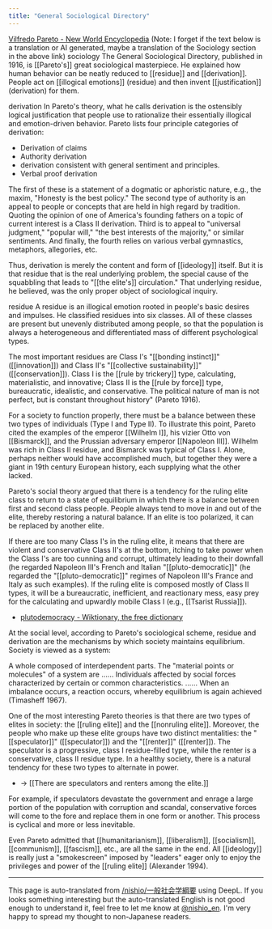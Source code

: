 ```yaml
---
title: "General Sociological Directory"
---
```


[Vilfredo Pareto - New World Encyclopedia](https://www.newworldencyclopedia.org/entry/Vilfredo_Pareto)
(Note: I forget if the text below is a translation or AI generated, maybe a translation of the Sociology section in the above link)
sociology
The General Sociological Directory, published in 1916, is [[Pareto's]] great sociological masterpiece. He explained how human behavior can be neatly reduced to [[residue]] and [[derivation]]. People act on [[illogical emotions]] (residue) and then invent [[justification]] (derivation) for them.

derivation
In Pareto's theory, what he calls derivation is the ostensibly logical justification that people use to rationalize their essentially illogical and emotion-driven behavior. Pareto lists four principle categories of derivation:
- Derivation of claims
- Authority derivation
- derivation consistent with general sentiment and principles.
- Verbal proof derivation

The first of these is a statement of a dogmatic or aphoristic nature, e.g., the maxim, "Honesty is the best policy." The second type of authority is an appeal to people or concepts that are held in high regard by tradition. Quoting the opinion of one of America's founding fathers on a topic of current interest is a Class II derivation. Third is to appeal to "universal judgment," "popular will," "the best interests of the majority," or similar sentiments. And finally, the fourth relies on various verbal gymnastics, metaphors, allegories, etc.

Thus, derivation is merely the content and form of [[ideology]] itself. But it is that residue that is the real underlying problem, the special cause of the squabbling that leads to "[[the elite's]] circulation." That underlying residue, he believed, was the only proper object of sociological inquiry.

residue
A residue is an illogical emotion rooted in people's basic desires and impulses. He classified residues into six classes. All of these classes are present but unevenly distributed among people, so that the population is always a heterogeneous and differentiated mass of different psychological types.

The most important residues are Class I's "[[bonding instinct]]" ([[innovation]]) and Class II's "[[collective sustainability]]" ([[conservation]]). Class I is the [[rule by trickery]] type, calculating, materialistic, and innovative; Class II is the [[rule by force]] type, bureaucratic, idealistic, and conservative. The political nature of man is not perfect, but is constant throughout history" (Pareto 1916).

For a society to function properly, there must be a balance between these two types of individuals (Type I and Type II). To illustrate this point, Pareto cited the examples of the emperor [[Wilhelm I]], his vizier Otto von [[Bismarck]], and the Prussian adversary emperor [[Napoleon III]]. Wilhelm was rich in Class II residue, and Bismarck was typical of Class I. Alone, perhaps neither would have accomplished much, but together they were a giant in 19th century European history, each supplying what the other lacked.

Pareto's social theory argued that there is a tendency for the ruling elite class to return to a state of equilibrium in which there is a balance between first and second class people. People always tend to move in and out of the elite, thereby restoring a natural balance. If an elite is too polarized, it can be replaced by another elite.

If there are too many Class I's in the ruling elite, it means that there are violent and conservative Class II's at the bottom, itching to take power when the Class I's are too cunning and corrupt, ultimately leading to their downfall (he regarded Napoleon III's French and Italian "[[pluto-democratic]]" (he regarded the "[[pluto-democratic]]" regimes of Napoleon III's France and Italy as such examples). If the ruling elite is composed mostly of Class II types, it will be a bureaucratic, inefficient, and reactionary mess, easy prey for the calculating and upwardly mobile Class I (e.g., [[Tsarist Russia]]).
- [plutodemocracy - Wiktionary, the free dictionary](https://en.wiktionary.org/wiki/plutodemocracy)

At the social level, according to Pareto's sociological scheme, residue and derivation are the mechanisms by which society maintains equilibrium. Society is viewed as a system:

A whole composed of interdependent parts. The "material points or molecules" of a system are ...... Individuals affected by social forces characterized by certain or common characteristics. ...... When an imbalance occurs, a reaction occurs, whereby equilibrium is again achieved (Timasheff 1967).

One of the most interesting Pareto theories is that there are two types of elites in society: the [[ruling elite]] and the [[nonruling elite]]. Moreover, the people who make up these elite groups have two distinct mentalities: the "[[speculator]]" ([[speculator]]) and the "[[renter]]" ([[renter]]). The speculator is a progressive, class I residue-filled type, while the renter is a conservative, class II residue type. In a healthy society, there is a natural tendency for these two types to alternate in power.
- → [[There are speculators and renters among the elite.]]

For example, if speculators devastate the government and enrage a large portion of the population with corruption and scandal, conservative forces will come to the fore and replace them in one form or another. This process is cyclical and more or less inevitable.

Even Pareto admitted that [[humanitarianism]], [[liberalism]], [[socialism]], [[communism]], [[fascism]], etc., are all the same in the end. All [[ideology]] is really just a "smokescreen" imposed by "leaders" eager only to enjoy the privileges and power of the [[ruling elite]] (Alexander 1994).


---
This page is auto-translated from [/nishio/一般社会学綱要](https://scrapbox.io/nishio/一般社会学綱要) using DeepL. If you looks something interesting but the auto-translated English is not good enough to understand it, feel free to let me know at [@nishio_en](https://twitter.com/nishio_en). I'm very happy to spread my thought to non-Japanese readers.